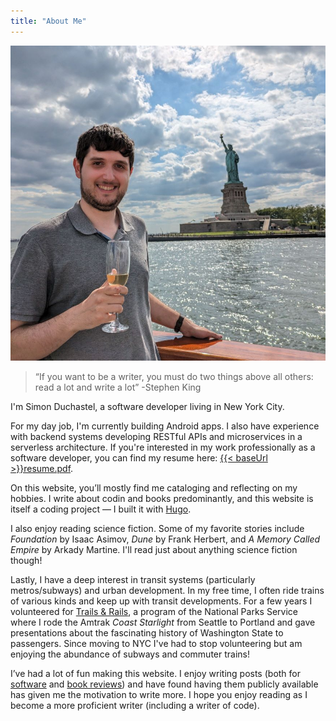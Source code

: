 ```yaml
---
title: "About Me"
---
```


![Profile picture of Simon at the Statue of Liberty](simon-duchastel.jpg#center "Profile")

> “If you want to be a writer, you must do two things above all others: read a lot and write a lot” -Stephen King

I'm Simon Duchastel, a software developer living in New York City.

For my day job, I'm currently building Android apps. I also have experience with backend systems developing RESTful APIs and microservices in a serverless architecture. If you're interested in my work professionally as a software developer, you can find my resume here: [{{< baseUrl >}}resume.pdf](../resume.pdf).

On this website, you’ll mostly find me cataloging and reflecting on my hobbies. I write about codin and books predominantly, and this website is itself a coding project — I built it with [Hugo](https://gohugo.io).

I also enjoy reading science fiction. Some of my favorite stories include _Foundation_ by Isaac Asimov, _Dune_ by Frank Herbert, and _A Memory Called Empire_ by Arkady Martine. I'll read just about anything science fiction though!

Lastly, I have a deep interest in transit systems (particularly metros/subways) and urban development. In my free time, I often ride trains of various kinds and keep up with transit developments. For a few years I volunteered for [Trails & Rails](https://www.nps.gov/subjects/amtraktrailsandrails/index.htm), a program of the National Parks Service where I rode the Amtrak _Coast Starlight_ from Seattle to Portland and gave presentations about the fascinating history of Washington State to passengers. Since moving to NYC I've had to stop volunteering but am enjoying the abundance of subways and commuter trains!

I’ve had a lot of fun making this website. I enjoy writing posts (both for [software](../posts/) and [book reviews](../reviews/)) and have found having them publicly available has given me the motivation to write more. I hope you enjoy reading as I become a more proficient writer (including a writer of code).
